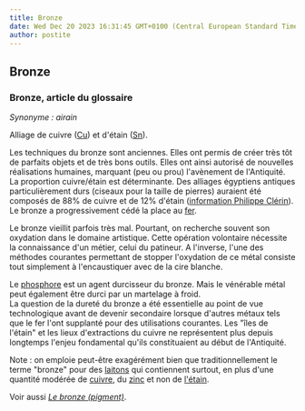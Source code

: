 ```yaml
---
title: Bronze
date: Wed Dec 20 2023 16:31:45 GMT+0100 (Central European Standard Time)
author: postite
---
```


## Bronze
### Bronze, article du glossaire
 _Synonyme : airain_

Alliage de cuivre ([Cu](annexe1.html#cu)) et d'étain ([Sn](annexe1.html#sn)).

Les techniques du bronze sont anciennes. Elles ont permis de créer très tôt de parfaits objets et de très bons outils. Elles ont ainsi autorisé de nouvelles réalisations humaines, marquant (peu ou prou) l'avènement de l'Antiquité. La proportion cuivre/étain est déterminante. Des alliages égyptiens antiques particulièrement durs (ciseaux pour la taille de pierres) auraient été composés de 88% de cuivre et de 12% d'étain ([information Philippe Clérin](livres.html#philippeclerin)).  
Le bronze a progressivement cédé la place au [fer](fer.html).

Le bronze vieillit parfois très mal. Pourtant, on recherche souvent son oxydation dans le domaine artistique. Cette opération volontaire nécessite la connaissance d'un métier, celui du patineur. A l'inverse, l'une des méthodes courantes permettant de stopper l'oxydation de ce métal consiste tout simplement à l'encaustiquer avec de la cire blanche.

Le [phosphore](phosphore.html) est un agent durcisseur du bronze. Mais le vénérable métal peut également être durci par un martelage à froid.  
La question de la dureté du bronze a été essentielle au point de vue technologique avant de devenir secondaire lorsque d'autres métaux tels que le fer l'ont supplanté pour des utilisations courantes. Les "îles de l'étain" et les lieux d'extractions du cuivre ne représentent plus depuis longtemps l'enjeu fondamental qu'ils constituaient au début de l'Antiquité.

Note : on emploie peut-être exagérément bien que traditionnellement le terme "bronze" pour des [laitons](laiton.html) qui contiennent surtout, en plus d'une quantité modérée de [cuivre](annexe1.html#cu), du [zinc](zinc.html) et non de [l'étain](annexe1.html#sn).

Voir aussi _[Le bronze (pigment)](bronze.html)_.

